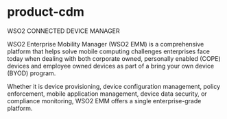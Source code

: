 product-cdm
===========
WSO2 CONNECTED DEVICE MANAGER

WSO2 Enterprise Mobility Manager (WSO2 EMM) is a comprehensive platform that helps solve mobile computing challenges enterprises face today when dealing with both corporate owned, personally enabled (COPE) devices and employee owned devices as part of a bring your own device (BYOD) program.

Whether it is device provisioning, device configuration management, policy enforcement, mobile application management, device data security, or compliance monitoring, WSO2 EMM offers a single enterprise-grade platform.
